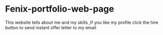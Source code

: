 # Fenix-portfolio-web-page
This website tells about me and my skills ,If you like my profile click the hire button to send instant offer letter to my email
